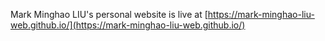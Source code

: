 Mark Minghao LIU's personal website is live at [https://mark-minghao-liu-web.github.io/](https://mark-minghao-liu-web.github.io/)

